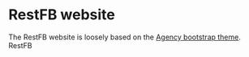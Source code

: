 RestFB website
====================

The RestFB website is loosely based on the [Agency bootstrap theme](http://startbootstrap.com/template-overviews/agency/).
RestFB



